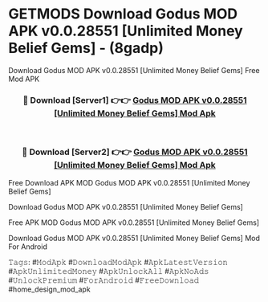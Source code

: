 # GETMODS Download Godus MOD APK v0.0.28551 [Unlimited Money Belief Gems] - (8gadp)
Download Godus MOD APK v0.0.28551 [Unlimited Money Belief Gems] Free Mod APK

<div align="center">
<h3>🔴 Download [Server1] 👉👉 <a href="https://apk-comot.site?title=Godus_MOD_APK_v0.0.28551_[Unlimited_Money_Belief_Gems]">Godus MOD APK v0.0.28551 [Unlimited Money Belief Gems] Mod Apk</a></h3><br>

<h3>🔴 Download [Server2] 👉👉 <a href="https://apk-comot.site?title=Godus_MOD_APK_v0.0.28551_[Unlimited_Money_Belief_Gems]">Godus MOD APK v0.0.28551 [Unlimited Money Belief Gems] Mod Apk</a></h3>
</div>


Free Download APK MOD Godus MOD APK v0.0.28551 [Unlimited Money Belief Gems]

Download Godus MOD APK v0.0.28551 [Unlimited Money Belief Gems] 

Free APK MOD Godus MOD APK v0.0.28551 [Unlimited Money Belief Gems] 

Download Godus MOD APK v0.0.28551 [Unlimited Money Belief Gems] Mod For Android

𝚃𝚊𝚐𝚜: #𝙼𝚘𝚍𝙰𝚙𝚔 #𝙳𝚘𝚠𝚗𝚕𝚘𝚊𝚍𝙼𝚘𝚍𝙰𝚙𝚔 #𝙰𝚙𝚔𝙻𝚊𝚝𝚎𝚜𝚝𝚅𝚎𝚛𝚜𝚒𝚘𝚗 #𝙰𝚙𝚔𝚄𝚗𝚕𝚒𝚖𝚒𝚝𝚎𝚍𝙼𝚘𝚗𝚎𝚢 #𝙰𝚙𝚔𝚄𝚗𝚕𝚘𝚌𝚔𝙰𝚕𝚕 #𝙰𝚙𝚔𝙽𝚘𝙰𝚍𝚜 #𝚄𝚗𝚕𝚘𝚌𝚔𝙿𝚛𝚎𝚖𝚒𝚞𝚖 #𝙵𝚘𝚛𝙰𝚗𝚍𝚛𝚘𝚒𝚍 #𝙵𝚛𝚎𝚎𝙳𝚘𝚠𝚗𝚕𝚘𝚊𝚍 #home_design_mod_apk